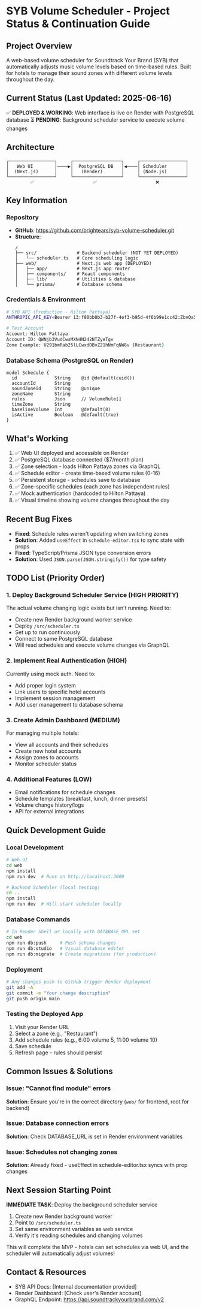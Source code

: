 # SYB Volume Scheduler - Project Status & Continuation Guide

## Project Overview
A web-based volume scheduler for Soundtrack Your Brand (SYB) that automatically adjusts music volume levels based on time-based rules. Built for hotels to manage their sound zones with different volume levels throughout the day.

## Current Status (Last Updated: 2025-06-16)
✅ **DEPLOYED & WORKING**: Web interface is live on Render with PostgreSQL database
⏳ **PENDING**: Background scheduler service to execute volume changes

## Architecture
```
┌─────────────────┐     ┌──────────────────┐     ┌─────────────────┐
│   Web UI        │────▶│  PostgreSQL DB   │◀────│ Scheduler       │
│  (Next.js)      │     │   (Render)       │     │ (Node.js)       │
└─────────────────┘     └──────────────────┘     └─────────────────┘
         ✅                      ✅                      ❌
```

## Key Information

### Repository
- **GitHub**: https://github.com/brightears/syb-volume-scheduler.git
- **Structure**:
  ```
  /
  ├── src/               # Backend scheduler (NOT YET DEPLOYED)
  │   └── scheduler.ts   # Core scheduling logic
  ├── web/               # Next.js web app (DEPLOYED)
  │   ├── app/           # Next.js app router
  │   ├── components/    # React components
  │   ├── lib/           # Utilities & database
  │   └── prisma/        # Database schema
  ```

### Credentials & Environment
```bash
# SYB API (Production - Hilton Pattaya)
ANTHROPIC_API_KEY=Bearer 13:f80bb0b3-b27f-4ef3-b95d-4f6b99e1cc42:ZbvQa5u9MWnPLnOD1Z3GQZzgBi9HRFnpjxA7k6M7dRksgyiOdWYeJJh4H8krhNrwl6BRIlBOBd7MUmqUc5vlAg

# Test Account
Account: Hilton Pattaya
Account ID: QWNjb3VudCwsMXN4N242NTZyeTgv
Zone Example: U291bmRab25lLCwxdDBvZ21hNmFqNW8v (Restaurant)
```

### Database Schema (PostgreSQL on Render)
```prisma
model Schedule {
  id              String    @id @default(cuid())
  accountId       String    
  soundZoneId     String    @unique
  zoneName        String
  rules           Json      // VolumeRule[]
  timeZone        String
  baselineVolume  Int       @default(8)
  isActive        Boolean   @default(true)
}
```

## What's Working
1. ✅ Web UI deployed and accessible on Render
2. ✅ PostgreSQL database connected ($7/month plan)
3. ✅ Zone selection - loads Hilton Pattaya zones via GraphQL
4. ✅ Schedule editor - create time-based volume rules (0-16)
5. ✅ Persistent storage - schedules save to database
6. ✅ Zone-specific schedules (each zone has independent rules)
7. ✅ Mock authentication (hardcoded to Hilton Pattaya)
8. ✅ Visual timeline showing volume changes throughout the day

## Recent Bug Fixes
- **Fixed**: Schedule rules weren't updating when switching zones
- **Solution**: Added `useEffect` in `schedule-editor.tsx` to sync state with props
- **Fixed**: TypeScript/Prisma JSON type conversion errors
- **Solution**: Used `JSON.parse(JSON.stringify())` for type safety

## TODO List (Priority Order)

### 1. Deploy Background Scheduler Service (HIGH PRIORITY)
The actual volume changing logic exists but isn't running. Need to:
- Create new Render background worker service
- Deploy `/src/scheduler.ts` 
- Set up to run continuously
- Connect to same PostgreSQL database
- Will read schedules and execute volume changes via GraphQL

### 2. Implement Real Authentication (HIGH)
Currently using mock auth. Need to:
- Add proper login system
- Link users to specific hotel accounts
- Implement session management
- Add user management to database schema

### 3. Create Admin Dashboard (MEDIUM)
For managing multiple hotels:
- View all accounts and their schedules
- Create new hotel accounts
- Assign zones to accounts
- Monitor scheduler status

### 4. Additional Features (LOW)
- Email notifications for schedule changes
- Schedule templates (breakfast, lunch, dinner presets)
- Volume change history/logs
- API for external integrations

## Quick Development Guide

### Local Development
```bash
# Web UI
cd web
npm install
npm run dev  # Runs on http://localhost:3000

# Backend Scheduler (local testing)
cd ..
npm install
npm run dev  # Will start scheduler locally
```

### Database Commands
```bash
# In Render Shell or locally with DATABASE_URL set
cd web
npm run db:push     # Push schema changes
npm run db:studio   # Visual database editor
npm run db:migrate  # Create migrations (for production)
```

### Deployment
```bash
# Any changes push to GitHub trigger Render deployment
git add -A
git commit -m "Your change description"
git push origin main
```

### Testing the Deployed App
1. Visit your Render URL
2. Select a zone (e.g., "Restaurant")
3. Add schedule rules (e.g., 6:00 volume 5, 11:00 volume 10)
4. Save schedule
5. Refresh page - rules should persist

## Common Issues & Solutions

### Issue: "Cannot find module" errors
**Solution**: Ensure you're in the correct directory (`web/` for frontend, root for backend)

### Issue: Database connection errors
**Solution**: Check DATABASE_URL is set in Render environment variables

### Issue: Schedules not changing zones
**Solution**: Already fixed - useEffect in schedule-editor.tsx syncs with prop changes

## Next Session Starting Point
**IMMEDIATE TASK**: Deploy the background scheduler service
1. Create new Render background worker
2. Point to `/src/scheduler.ts`
3. Set same environment variables as web service
4. Verify it's reading schedules and changing volumes

This will complete the MVP - hotels can set schedules via web UI, and the scheduler will automatically adjust volumes!

## Contact & Resources
- SYB API Docs: [Internal documentation provided]
- Render Dashboard: [Check user's Render account]
- GraphQL Endpoint: https://api.soundtrackyourbrand.com/v2